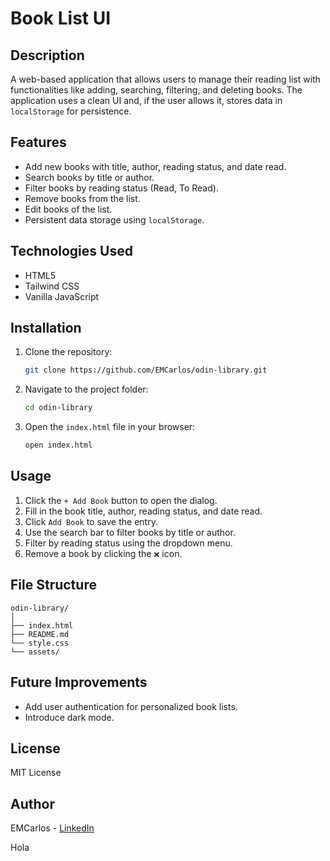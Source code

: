 # Book List UI

## Description

A web-based application that allows users to manage their reading list with functionalities like adding, searching, filtering, and deleting books. The application uses a clean UI and, if the user allows it, stores data in `localStorage` for persistence.

## Features

- Add new books with title, author, reading status, and date read.
- Search books by title or author.
- Filter books by reading status (Read, To Read).
- Remove books from the list.
- Edit books of the list.
- Persistent data storage using `localStorage`.

## Technologies Used

- HTML5
- Tailwind CSS
- Vanilla JavaScript

## Installation

1. Clone the repository:

   ```bash
   git clone https://github.com/EMCarlos/odin-library.git
   ```

2. Navigate to the project folder:

   ```bash
   cd odin-library
   ```

3. Open the `index.html` file in your browser:

   ```bash
   open index.html
   ```

## Usage

1. Click the `+ Add Book` button to open the dialog.
2. Fill in the book title, author, reading status, and date read.
3. Click `Add Book` to save the entry.
4. Use the search bar to filter books by title or author.
5. Filter by reading status using the dropdown menu.
6. Remove a book by clicking the `❌` icon.

## File Structure

```
odin-library/
│
├── index.html
├── README.md
└── style.css
└── assets/
```

## Future Improvements

- Add user authentication for personalized book lists.
- Introduce dark mode.

## License

MIT License

## Author

EMCarlos - [LinkedIn](https://www.linkedin.com/in/carlos-miquilena-castro-354359127/)

Hola
